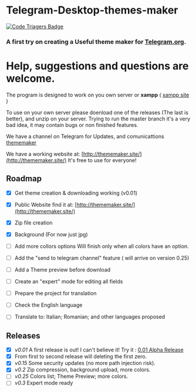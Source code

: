 # Telegram-Desktop-themes-maker
[![Code Triagers Badge](https://www.codetriage.com/danielpetrica/telegram-desktop-themes-maker/badges/users.svg)](https://www.codetriage.com/danielpetrica/telegram-desktop-themes-maker)

### A first try on creating a Useful theme maker for [Telegram.org](https://telegram.org/).
# Help, suggestions and questions are welcome.

The program is designed to work on you own server or **xampp** ( [xampp site](https://www.apachefriends.org/it/index.html) )

To use on your own server please doenload one of the releases (The last is better), and unzip on your server. Trying to run the master branch it's a very bad idea, it may contain bugs or non finished features.

We have a channel on Telegram for Updates, and comunicattions [thememaker](https://t.me/thememaker) 

We have a working website at: [http://thememaker.site/](http://thememaker.site/) It's free to use for everyone!

## Roadmap
- [x] Get theme creation & downloading working (v0.01)
- [x] Public Website find it at: [http://thememaker.site/](http://thememaker.site/) 
- [x] Zip file creation
- [x] Background (For now just jpg)
- [ ] Add more collors options Will finish only when all colors have an option.
- [ ] Add the "send to telegram channel" feature ( will arrive on version 0.25)
- [ ] Add a Theme preview before download
- [ ] Create an "expert" mode for editing all fields
- [ ] Prepare the project for translation
- [ ] Check the English language
- [ ] Translate to: Italian; Romanian; and other languages proposed


## Releases
- [x] *v0.01* A first release is out! I can't believe it! Try it : [0.01 Alpha Release](https://github.com/danielpetrica/Telegram-Desktop-themes-maker/releases/tag/0.01 "0.01 First Alpha Release")
- [x] From first to second release will deleting the first zero.
- [x] *v0.15* Some security updates (no more path injection risk).
- [x] *v0.2* Zip compression, background upload, more colors.
- [ ] *v0.25* Colors list; Theme Preview; more colors.
- [ ] *v0.3* Expert mode ready
